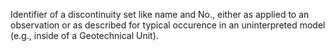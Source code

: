 Identifier of a discontinuity set like name and No., either as applied to an observation or as described for typical occurence in an uninterpreted model (e.g., inside of a Geotechnical Unit).
